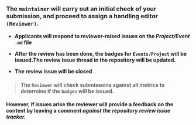 
### **The `maintainer` will carry out an initial check of your submission, and proceed to assign a handling editor `(Reviewer)`.**

- **Applicants will respond to reviewer-raised issues on the *Project/Event* `.md` file**

- **After the review has been done, the badges for `Events/Project` will be issued.The review issue thread in the repository will be updated.**

- **The review issue will be closed**


> #### The `Reviewer` will check submissoins against all metrics to determine if the `badges` will be issued. 



#### However, if issues arise the reviewer will provide a feedback on the content by leaving a comment *against the repository review issue tracker.*
